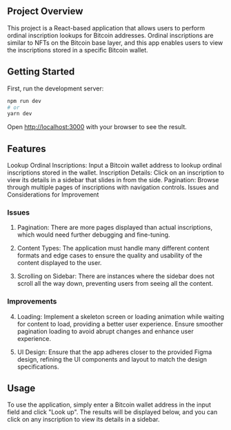 ## Project Overview

This project is a React-based application that allows users to perform ordinal inscription lookups for Bitcoin addresses. Ordinal inscriptions are similar to NFTs on the Bitcoin base layer, and this app enables users to view the inscriptions stored in a specific Bitcoin wallet.

## Getting Started

First, run the development server:

```bash
npm run dev
# or
yarn dev
```

Open [http://localhost:3000](http://localhost:3000) with your browser to see the result.

## Features

Lookup Ordinal Inscriptions: Input a Bitcoin wallet address to lookup ordinal inscriptions stored in the wallet.
Inscription Details: Click on an inscription to view its details in a sidebar that slides in from the side.
Pagination: Browse through multiple pages of inscriptions with navigation controls.
Issues and Considerations for Improvement

### Issues

1. Pagination:
   There are more pages displayed than actual inscriptions, which would need further debugging and fine-tuning.

2. Content Types:
   The application must handle many different content formats and edge cases to ensure the quality and usability of the content displayed to the user.

3. Scrolling on Sidebar:
   There are instances where the sidebar does not scroll all the way down, preventing users from seeing all the content.

### Improvements

4. Loading:
   Implement a skeleton screen or loading animation while waiting for content to load, providing a better user experience.
   Ensure smoother pagination loading to avoid abrupt changes and enhance user experience.

5. UI Design:
   Ensure that the app adheres closer to the provided Figma design, refining the UI components and layout to match the design specifications.

## Usage

To use the application, simply enter a Bitcoin wallet address in the input field and click "Look up". The results will be displayed below, and you can click on any inscription to view its details in a sidebar.
